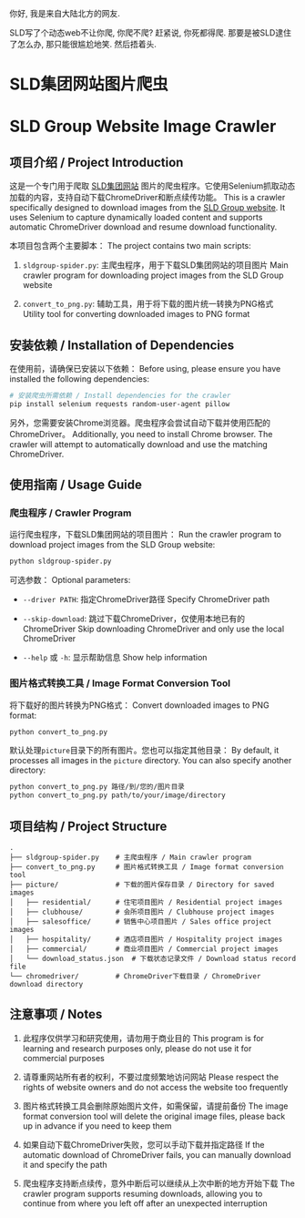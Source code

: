你好, 我是来自大陆北方的网友.

SLD写了个动态web不让你爬, 你爬不爬? 赶紧说, 你死都得爬. 那要是被SLD逮住了怎么办, 那只能很尴尬地笑. 然后捂着头.

# SLD集团网站图片爬虫

# SLD Group Website Image Crawler


## 项目介绍 / Project Introduction

这是一个专门用于爬取 [SLD集团网站](https://www.sldgroup.com/) 图片的爬虫程序。它使用Selenium抓取动态加载的内容，支持自动下载ChromeDriver和断点续传功能。
This is a crawler specifically designed to download images from the [SLD Group website](https://www.sldgroup.com/). It uses Selenium to capture dynamically loaded content and supports automatic ChromeDriver download and resume download functionality.

本项目包含两个主要脚本：
The project contains two main scripts:

1. `sldgroup-spider.py`: 主爬虫程序，用于下载SLD集团网站的项目图片
   Main crawler program for downloading project images from the SLD Group website

2. `convert_to_png.py`: 辅助工具，用于将下载的图片统一转换为PNG格式
   Utility tool for converting downloaded images to PNG format

## 安装依赖 / Installation of Dependencies

在使用前，请确保已安装以下依赖：
Before using, please ensure you have installed the following dependencies:

```bash
# 安装爬虫所需依赖 / Install dependencies for the crawler
pip install selenium requests random-user-agent pillow
```

另外，您需要安装Chrome浏览器。爬虫程序会尝试自动下载并使用匹配的ChromeDriver。
Additionally, you need to install Chrome browser. The crawler will attempt to automatically download and use the matching ChromeDriver.

## 使用指南 / Usage Guide

### 爬虫程序 / Crawler Program

运行爬虫程序，下载SLD集团网站的项目图片：
Run the crawler program to download project images from the SLD Group website:

```bash
python sldgroup-spider.py
```

可选参数：
Optional parameters:

- `--driver PATH`: 指定ChromeDriver路径
  Specify ChromeDriver path
  
- `--skip-download`: 跳过下载ChromeDriver，仅使用本地已有的ChromeDriver
  Skip downloading ChromeDriver and only use the local ChromeDriver
  
- `--help` 或 `-h`: 显示帮助信息
  Show help information

### 图片格式转换工具 / Image Format Conversion Tool

将下载好的图片转换为PNG格式：
Convert downloaded images to PNG format:

```bash
python convert_to_png.py
```

默认处理`picture`目录下的所有图片。您也可以指定其他目录：
By default, it processes all images in the `picture` directory. You can also specify another directory:

```bash
python convert_to_png.py 路径/到/您的/图片目录
python convert_to_png.py path/to/your/image/directory
```

## 项目结构 / Project Structure

```
.
├── sldgroup-spider.py    # 主爬虫程序 / Main crawler program
├── convert_to_png.py     # 图片格式转换工具 / Image format conversion tool
├── picture/              # 下载的图片保存目录 / Directory for saved images
│   ├── residential/      # 住宅项目图片 / Residential project images
│   ├── clubhouse/        # 会所项目图片 / Clubhouse project images
│   ├── salesoffice/      # 销售中心项目图片 / Sales office project images
│   ├── hospitality/      # 酒店项目图片 / Hospitality project images
│   ├── commercial/       # 商业项目图片 / Commercial project images
│   └── download_status.json  # 下载状态记录文件 / Download status record file
└── chromedriver/         # ChromeDriver下载目录 / ChromeDriver download directory
```

## 注意事项 / Notes

1. 此程序仅供学习和研究使用，请勿用于商业目的
   This program is for learning and research purposes only, please do not use it for commercial purposes

2. 请尊重网站所有者的权利，不要过度频繁地访问网站
   Please respect the rights of website owners and do not access the website too frequently

3. 图片格式转换工具会删除原始图片文件，如需保留，请提前备份
   The image format conversion tool will delete the original image files, please back up in advance if you need to keep them

4. 如果自动下载ChromeDriver失败，您可以手动下载并指定路径
   If the automatic download of ChromeDriver fails, you can manually download it and specify the path

5. 爬虫程序支持断点续传，意外中断后可以继续从上次中断的地方开始下载
   The crawler program supports resuming downloads, allowing you to continue from where you left off after an unexpected interruption

